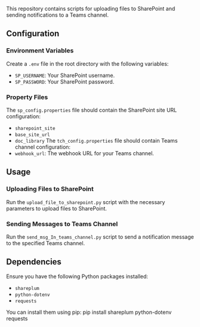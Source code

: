 This repository contains scripts for uploading files to SharePoint and sending notifications to a Teams channel.

## Configuration

### Environment Variables
Create a `.env` file in the root directory with the following variables:
- `SP_USERNAME`: Your SharePoint username.
- `SP_PASSWORD`: Your SharePoint password.

### Property Files
The `sp_config.properties` file should contain the SharePoint site URL configuration:
- `sharepoint_site`
- `base_site_url`
- `doc_library`
The `tch_config.properties` file should contain Teams channel configuration:
- `webhook_url`: The webhook URL for your Teams channel.


## Usage

### Uploading Files to SharePoint
Run the `upload_file_to_sharepoint.py` script with the necessary parameters to upload files to SharePoint.

### Sending Messages to Teams Channel
Run the `send_msg_In_teams_channel.py` script to send a notification message to the specified Teams channel.

## Dependencies
Ensure you have the following Python packages installed:
- `shareplum`
- `python-dotenv`
- `requests`

You can install them using pip:
pip install shareplum python-dotenv requests
